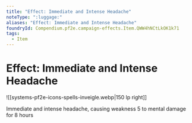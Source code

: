 ```yaml
---
title: "Effect: Immediate and Intense Headache"
noteType: ":luggage:"
aliases: "Effect: Immediate and Intense Headache"
foundryId: Compendium.pf2e.campaign-effects.Item.QWW4hNCtLkOK1k71
tags:
  - Item
---
```


# Effect: Immediate and Intense Headache
![[systems-pf2e-icons-spells-inveigle.webp|150 lp right]]

Immediate and intense headache, causing weakness 5 to mental damage for 8 hours
